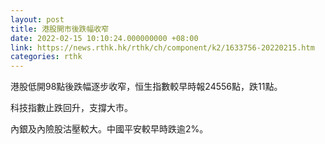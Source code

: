 ```yaml
---
layout: post
title: 港股開市後跌幅收窄
date: 2022-02-15 10:10:24.000000000 +08:00
link: https://news.rthk.hk/rthk/ch/component/k2/1633756-20220215.htm
categories: rthk
---
```


港股低開98點後跌幅逐步收窄，恒生指數較早時報24556點，跌11點。

科技指數止跌回升，支撐大市。

內銀及內險股沽壓較大。中國平安較早時跌逾2%。
